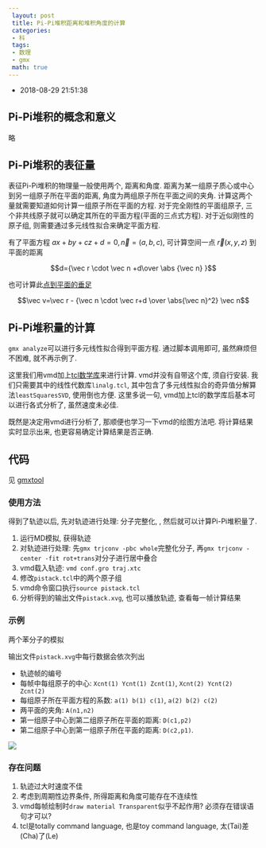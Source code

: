```yaml
---
 layout: post
 title: Pi-Pi堆积距离和堆积角度的计算
 categories:
 - 科
 tags:
 - 数理
 - gmx
 math: true
---
```


- 2018-08-29 21:51:38

## Pi-Pi堆积的概念和意义

略

## Pi-Pi堆积的表征量

表征Pi-Pi堆积的物理量一般使用两个, 距离和角度. 距离为某一组原子质心或中心到另一组原子所在平面的距离, 角度为两组原子所在平面之间的夹角. 计算这两个量就需要知道如何计算一组原子所在平面的方程. 对于完全刚性的平面组原子, 三个非共线原子就可以确定其所在的平面方程(平面的三点式方程). 对于近似刚性的原子组, 则需要通过多元线性拟合来确定平面方程.

有了平面方程 $ax+by+cz+d=0, \vec n=(a,b,c)$, 可计算空间一点 $\vec r(x,y,z)$ 到平面的距离

$$d={\vec r \cdot \vec n +d\over \abs {\vec n} }$$

也可计算此[点到平面的垂足](https://www.cnblogs.com/nobodyzhou/p/6145030.html)

$$\vec v=\vec r - {\vec n \cdot \vec r+d \over \abs{\vec n}^2} \vec n$$

## Pi-Pi堆积量的计算

`gmx analyze`可以进行多元线性拟合得到平面方程. 通过脚本调用即可, 虽然麻烦但不困难, 就不再示例了.

这里我们用vmd加上[tcl数学库](https://core.tcl.tk/tcllib/wiki?name=Downloads)来进行计算. vmd并没有自带这个库, 须自行安装. 我们只需要其中的线性代数库`linalg.tcl`, 其中包含了多元线性拟合的奇异值分解算法`leastSquaresSVD`, 使用倒也方便. 这里多说一句, vmd加上tcl的数学库后基本可以进行各式分析了, 虽然速度未必佳.

既然是决定用vmd进行分析了, 那顺便也学习一下vmd的绘图方法吧. 将计算结果实时显示出来, 也更容易确定计算结果是否正确.

## 代码

见 [gmxtool](https://jerkwin.github.io/gmxtool/)

### 使用方法

得到了轨迹以后, 先对轨迹进行处理: 分子完整化, , 然后就可以计算Pi-Pi堆积量了.

1. 运行MD模拟, 获得轨迹
2. 对轨迹进行处理: 先`gmx trjconv -pbc whole`完整化分子, 再`gmx trjconv -center -fit rot+trans`对分子进行居中叠合
3. vmd载入轨迹: `vmd conf.gro traj.xtc`
4. 修改`pistack.tcl`中的两个原子组
4. vmd命令窗口执行`source pistack.tcl`
5. 分析得到的输出文件`pistack.xvg`, 也可以播放轨迹, 查看每一帧计算结果

### 示例

两个苯分子的模拟

输出文件`pistack.xvg`中每行数据会依次列出

- 轨迹帧的编号
- 每帧中每组原子的中心: `Xcnt(1) Ycnt(1) Zcnt(1)`, `Xcnt(2) Ycnt(2) Zcnt(2)`
- 每组原子所在平面方程的系数: `a(1) b(1) c(1)`, `a(2) b(2) c(2)`
- 两平面的夹角: `A(n1,n2)`
- 第一组原子中心到第二组原子所在平面的距离: `D(c1,p2)`
- 第二组原子中心到第一组原子所在平面的距离: `D(c2,p1)`.

![](https://jerkwin.github.io/pic/2016/pistack.png)

### 存在问题

1. 轨迹过大时速度不佳
1. 考虑到周期性边界条件, 所得距离和角度可能存在不连续性
1. vmd每帧绘制时`draw material Transparent`似乎不起作用? 必须存在错误语句才可以?
2. tcl是totally command language, 也是toy command language, 太(Tai)差(Cha)了(Le)
